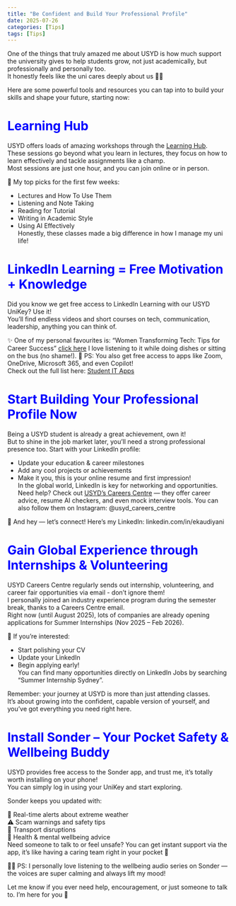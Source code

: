 ```yaml
---
title: "Be Confident and Build Your Professional Profile"
date: 2025-07-26
categories: [Tips]
tags: [Tips]
---
```


One of the things that truly amazed me about USYD is how much support the university gives to help students grow, not just academically, but professionally and personally too.  
It honestly feels like the uni cares deeply about us 🥹💙

Here are some powerful tools and resources you can tap into to build your skills and shape your future, starting now:

# <span style="color:blue; font-weight:bold;">Learning Hub</span>  
USYD offers loads of amazing workshops through the [Learning Hub](https://learning-hub.sydney.edu.au/homepage/aclanguage).  
These sessions go beyond what you learn in lectures, they focus on how to learn effectively and tackle assignments like a champ.  
Most sessions are just one hour, and you can join online or in person.

🧠 My top picks for the first few weeks:  

- Lectures and How To Use Them
- Listening and Note Taking
- Reading for Tutorial
- Writing in Academic Style
- Using AI Effectively  
Honestly, these classes made a big difference in how I manage my uni life!


# <span style="color:blue; font-weight:bold;">LinkedIn Learning = Free Motivation + Knowledge</span>
Did you know we get free access to LinkedIn Learning with our USYD UniKey? Use it!  
You’ll find endless videos and short courses on tech, communication, leadership, anything you can think of.


✨ One of my personal favourites is:
“Women Transforming Tech: Tips for Career Success” [click here]((https://www.linkedin.com/learning/women-transforming-tech-tips-for-career-success/career-advice-from-women-transforming-tech?u=2196204))
I love listening to it while doing dishes or sitting on the bus (no shame!).
📲 PS: You also get free access to apps like Zoom, OneDrive, Microsoft 365, and even Copilot!  
Check out the full list here: [Student IT Apps](https://www.sydney.edu.au/students/student-it/apps.html)


# <span style="color:blue; font-weight:bold;">Start Building Your Professional Profile Now</span>  
Being a USYD student is already a great achievement, own it!  
But to shine in the job market later, you’ll need a strong professional presence too. Start with your LinkedIn profile:
- Update your education & career milestones  
- Add any cool projects or achievements  
- Make it you, this is your online resume and first impression!  
In the global world, LinkedIn is key for networking and opportunities.  
Need help? Check out [USYD’s Careers Centre](https://www.sydney.edu.au/careers/) — they offer career advice, resume AI checkers, and even mock interview tools.
You can also follow them on Instagram: @usyd_careers_centre

🤝 And hey — let’s connect!
Here’s my LinkedIn: linkedin.com/in/ekaudiyani


# <span style="color:blue; font-weight:bold;">Gain Global Experience through Internships & Volunteering</span>  
USYD Careers Centre regularly sends out internship, volunteering, and career fair opportunities via email - don’t ignore them!  
I personally joined an industry experience program during the semester break, thanks to a Careers Centre email.  
Right now (until August 2025), lots of companies are already opening applications for Summer Internships (Nov 2025 – Feb 2026).  

🎯 If you’re interested:

- Start polishing your CV
- Update your LinkedIn
- Begin applying early!  
You can find many opportunities directly on LinkedIn Jobs by searching “Summer Internship Sydney”.  

Remember: your journey at USYD is more than just attending classes.  
It’s about growing into the confident, capable version of yourself, and you’ve got everything you need right here.  


# <span style="color:blue; font-weight:bold;">Install Sonder – Your Pocket Safety & Wellbeing Buddy</span>  
USYD provides free access to the Sonder app, and trust me, it’s totally worth installing on your phone!  
You can simply log in using your UniKey and start exploring.  

Sonder keeps you updated with:  

🚨 Real-time alerts about extreme weather  
⚠️ Scam warnings and safety tips  
🚧 Transport disruptions  
🧠 Health & mental wellbeing advice  
Need someone to talk to or feel unsafe? You can get instant support via the app, it’s like having a caring team right in your pocket 🫶  

🧘‍♀️ PS: I personally love listening to the wellbeing audio series on Sonder — the voices are super calming and always lift my mood!


Let me know if you ever need help, encouragement, or just someone to talk to. I’m here for you 💛






